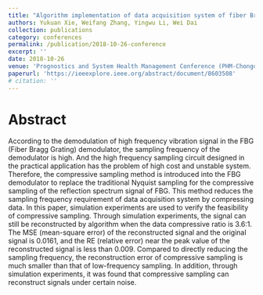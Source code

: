 ```yaml
---
title: "Algorithm implementation of data acquisition system of fiber Bragg grating demodulator based on compressive sampling"
authors: Yukuan Xie, Weifang Zhang, Yingwu Li, Wei Dai
collection: publications
category: conferences
permalink: /publication/2018-10-26-conference
excerpt: ''
date: 2018-10-26
venue: 'Prognostics and System Health Management Conference (PHM-Chongqing)'
paperurl: 'https://ieeexplore.ieee.org/abstract/document/8603508'
# citation: ''
---
```


# Abstract
According to the demodulation of high frequency vibration signal in the FBG (Fiber Bragg Grating) demodulator, the sampling frequency of the demodulator is high. And the high frequency sampling circuit designed in the practical application has the problem of high cost and unstable system. Therefore, the compressive sampling method is introduced into the FBG demodulator to replace the traditional Nyquist sampling for the compressive sampling of the reflection spectrum signal of FBG. This method reduces the sampling frequency requirement of data acquisition system by compressing data. In this paper, simulation experiments are used to verify the feasibility of compressive sampling. Through simulation experiments, the signal can still be reconstructed by algorithm when the data compressive ratio is 3.6:1. The MSE (mean-square error) of the reconstructed signal and the original signal is 0.0161, and the RE (relative error) near the peak value of the reconstructed signal is less than 0.009. Compared to directly reducing the sampling frequency, the reconstruction error of compressive sampling is much smaller than that of low-frequency sampling. In addition, through simulation experiments, it was found that compressive sampling can reconstruct signals under certain noise.